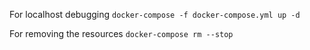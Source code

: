 For localhost debugging `docker-compose -f docker-compose.yml up -d`

For removing the resources `docker-compose rm --stop`

